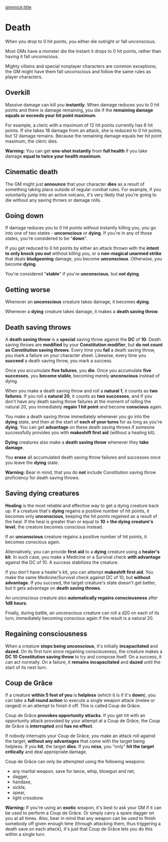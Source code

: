 [gimmick:title](Death)

# Death

When you drop to 0 hit points, you either die outright or fall unconscious.

Most GMs have a monster die the instant it drops to 0 hit points, rather than having it fall unconscious.

Mighty villains and special nonplayer characters are common exceptions; the GM might have them fall unconscious and follow the same rules as player characters. 

## Overkill

Massive damage can kill you **instantly**. When damage reduces you to 0 hit points and there is damage remaining, you die if the **remaining damage equals or exceeds your hit point maximum**.

For example, a cleric with a maximum of 12 hit points currently has 6 hit points. If she takes 18 damage from an attack, she is reduced to 0 hit points, but 12 damage remains. Because the remaining damage equals her hit point maximum, the cleric dies.

**Warning:** You can get **one-shot instantly** from **full health** if you take damage **equal to twice your health maximum**.

## Cinematic death

The GM might just **announce** that your character **dies** as a result of something taking place outside of regular combat rules. For example, if you voluntarily jump into an active volcano, it's very likely that you're going to die without any saving throws or damage rolls.

## Going down

If damage reduces you to 0 hit points without instantly killing you, you go into one of two states - **unconscious** or **dying**. If you're in any of those states, you're considered to be "**down**".

If you get reduced to 0 hit points by either an attack thrown with the **intent to only knock you out** without killing you, or a **non-magical unarmed strike** that deals **bludgeoning** damage, you become **unconscious**. Otherwise, you become **dying**.

You're considered "**stable**" if you're **unconscious**, but **not dying**.

## Getting worse

Whenever an **unconscious** creature takes damage, it becomes **dying**.

Whenever a **dying** creature takes damage, it makes a **death saving throw**.

## Death saving throws

A **death saving throw** is a **special** saving throw against the **DC** of **10**. Death saving throws are **modified** by your **Constitution modifier**, but **do not count as Constitution saving throws**. Every time you **fail** a death saving throw, you mark a failure on your character sheet. Likewise, every time you **succeed** a death saving throw, you mark a success. 

Once you accumulate **five failures**, you **die**. Once you accumulate **five successes**, you **become stable**, becoming merely **unconscious** instead of dying.

When you make a death saving throw and roll a **natural 1**, it counts as **two failures**. If you roll a **natural 20**, it counts as **two successes**, and if you don't have any death saving throw failures at the moment of rolling the natural 20, you immediately **regain 1 hit point** and become **conscious** again.

You make a death saving throw immediately whenever you go into the **dying** state, and then at the start of **each of your turns** for as long as you're **dying**. You can get **advantage** on these death saving throws if someone successfully provides you with **makeshift first aid** (without a healing kit).

**Dying** creatures also make a **death saving throw** whenever they **take damage**.

You **erase** all accumulated death saving throw failures and successes once you leave the **dying** state.

**Warning:** Bear in mind, that you do **not** include Constitution saving throw proficiency for death saving throws.

## Saving dying creatures

**Healing** is the most reliable and effective way to get a dying creature back up. If a creature that's **dying** regains a positive number of hit points, it becomes only **unconscious**, keeping the hit points regained as a result of the heal. If the heal is greater than or equal to **10 + the dying creature's level**, the creature becomes conscious instead.

If an **unconscious** creature regains a positive number of hit points, it becomes conscious again.

Alternatively, you can provide **first aid** to a **dying** creature using a **healer's kit**. In such case, you make a Medicine or a Survival check **with advantage** against the DC of 10. A success stabilizes the creature.

If you don't have a healer's kit, you can attempt **makeshift first aid**. You make the same Medicine/Survival check against DC of 10, but **without advantage**. If you succeed, the target creature's state doesn't get better, but it gets advantage on **death saving throws**.

An unconscious creature also **automatically regains consciousness** after **1d8 hours**.

Finally, during battle, an unconscious creature can roll a d20 on each of its turn, immediately becoming conscious again if the result is a natural 20.

## Regaining consciousness

When a creature **stops being unconscious**, it's initially **incapacitated** and **dazed**. On its first turn since regaining consciousness, the creature makes a **DC 10** **Constitution saving throw** to try and compose itself. On a success, it can act normally. On a failure, it **remains** **incapacitated** and **dazed** until the start of its next turn.

## Coup de Grâce

If a creature **within 5 feet of you** is **helpless** (which it is if it's **down**), you can take a **full round action** to execute a single weapon attack (melee or ranged) in an attempt to finish it off. This is called Coup de Grâce.

Coup de Grâce **provokes opportunity attacks**. If you get hit with an opportunity attack provoked by your attempt at a Coup de Grâce, the Coup de Grâce is **interrupted** and **has no effect**.

If nobody interrupts your Coup de Grâce, you make an attack roll against the target, **without any advantages** that come with the target being helpless. If you **hit**, the target **dies**. If you **miss**, you "only" **hit the target critically** and deal appropriate damage.

Coup de Grâce can only be attempted using the following weapons:

* any martial weapon, save for lance, whip, blowgun and net,
* dagger,
* handaxe,
* sickle,
* spear,
* light crossbow.

**Warning:** If you're using an **exotic** weapon, it's best to ask your GM if it can be used to perform a Coup de Grâce. Or simply carry a spare dagger on you at all times. Also, bear in mind that any weapon can be used to finish somebody off given enough time (through attacking them, thus triggering a death save on each attack), it's just that Coup de Grâce lets you do this within a single turn.